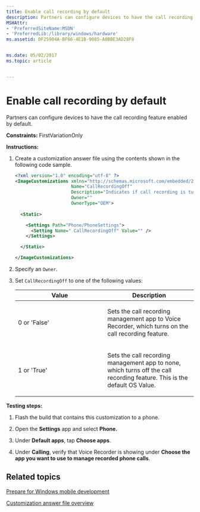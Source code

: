 ```yaml
---
title: Enable call recording by default
description: Partners can configure devices to have the call recording feature enabled by default.
MSHAttr:
- 'PreferredSiteName:MSDN'
- 'PreferredLib:/library/windows/hardware'
ms.assetid: DF25904A-BF66-4E1B-9085-A0BBE3AD28F8


ms.date: 05/02/2017
ms.topic: article


---
```


# Enable call recording by default

Partners can configure devices to have the call recording feature enabled by default.

<a href="" id="constraints---firstvariationonly"></a>**Constraints:** FirstVariationOnly  

<a href="" id="instructions-"></a>**Instructions:**  
1.  Create a customization answer file using the contents shown in the following code sample.

    ```XML
    <?xml version="1.0" encoding="utf-8" ?>  
    <ImageCustomizations xmlns="http://schemas.microsoft.com/embedded/2004/10/ImageUpdate"  
                         Name="CallRecordingOff"  
                         Description="Indicates if call recording is turned off. User will not see call recording functionality when this is set to true."  
                         Owner=""  
                         OwnerType="OEM"> 
      
      <Static>  

        <Settings Path="Phone/PhoneSettings">  
          <Setting Name=" CallRecordingOff" Value="" />
        </Settings>  

      </Static>

    </ImageCustomizations>
    ```

2.  Specify an `Owner`.

3.  Set `CallRecordingOff` to one of the following values:

    <table>
    <colgroup>
    <col width="50%" />
    <col width="50%" />
    </colgroup>
    <thead>
    <tr class="header">
    <th>Value</th>
    <th>Description</th>
    </tr>
    </thead>
    <tbody>
    <tr class="odd">
    <td><p>0 or 'False'</p></td>
    <td><p>Sets the call recording management app to Voice Recorder, which turns on the call recording feature.</p></td>
    </tr>
    <tr class="even">
    <td><p>1 or 'True'</p></td>
    <td><p>Sets the call recording management app to none, which turns off the call recording feature. This is the default OS Value.</p></td>
    </tr>
    </tbody>
    </table>

     

<a href="" id="testing-steps-"></a>**Testing steps:**  
1.  Flash the build that contains this customization to a phone.

2.  Open the **Settings** app and select **Phone.**

3.  Under **Default apps**, tap **Choose apps**.

4.  Under **Calling**, verify that Voice Recorder is showing under **Choose the app you want to use to manage recorded phone calls**.

## Related topics

[Prepare for Windows mobile development](https://docs.microsoft.com/en-us/windows-hardware/manufacture/mobile/preparing-for-windows-mobile-development)

[Customization answer file overview](https://docs.microsoft.com/en-us/windows-hardware/customize/mobile/mcsf/customization-answer-file)
